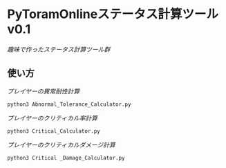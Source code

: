 # PyToramOnlineステータス計算ツール v0.1
*趣味で作ったステータス計算ツール群*

## 使い方
*プレイヤーの異常耐性計算*

`python3 Abnormal_Tolerance_Calculator.py`

*プレイヤーのクリティカル率計算*

`python3 Critical_Calculator.py`

*プレイヤーのクリティカルダメージ計算*

`python3 Critical _Damage_Calculator.py`
